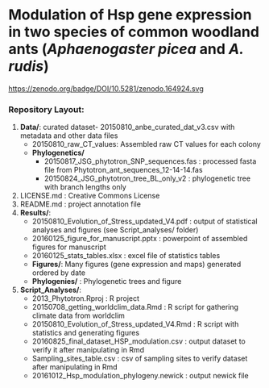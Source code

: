 # Modulation of Hsp gene expression in two species of common woodland ants (*Aphaenogaster picea* and *A. rudis*)

https://zenodo.org/badge/DOI/10.5281/zenodo.164924.svg

### Repository Layout:   

1. **Data/**: curated dataset- 20150810_anbe_curated_dat_v3.csv with metadata and other data files
	* 20150810_raw_CT_values: Assembled raw CT values for each colony
	* **Phylogenetics/**
		* 20150817_JSG_phytotron_SNP_sequences.fas : processed fasta file from Phytotron_ant_sequences_12-14-14.fas   
		* 20150824_JSG_phytotron_tree_BL_only_v2 : phylogenetic tree with branch lengths only
2. LICENSE.md : Creative Commons License    
3. README.md : project annotation file
4. **Results/**:
	* 20150810_Evolution_of_Stress_updated_V4.pdf : output of statistical analyses and figures (see Script_analyses/ folder) 
	* 20160125_figure_for_manuscript.pptx : powerpoint of assembled figures for manuscript   
	* 20160125_stats_tables.xlsx : excel file of statistics tables   
	* **Figures/**: Many figures (gene expression and maps) generated ordered by date
	* **Phylogenies/** : Phylogenetic trees and figure
5. **Script_Analyses/**:      
	* 2013_Phytotron.Rproj : R project   
	* 20150708_getting_worldclim_data.Rmd : R script for gathering climate data from worldclim    
	* 20150810_Evolution_of_Stress_updated_V4.Rmd : R script with statistics and generating figures    
	* 20160825_final_dataset_HSP_modulation.csv : output dataset to verify it after manipulating in Rmd    
	* Sampling_sites_table.csv : csv of sampling sites to verify dataset after manipulating in Rmd    
	* 20161012_Hsp_modulation_phylogeny.newick : output newick file   


